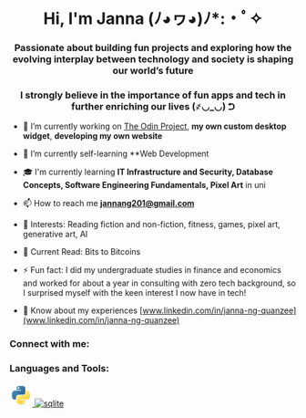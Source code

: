 <h1 align="center">Hi, I'm Janna  (ﾉ◕ヮ◕)ﾉ*:・ﾟ✧</h1>
<h3 align="center">Passionate about building fun projects and exploring how the evolving interplay between technology and society is shaping our world’s future</h3>
<h3 align="center">I strongly believe in the importance of fun apps and tech in further enriching our lives    (҂◡_◡) ᕤ</h3>

- 🔭 I’m currently working on [The Odin Project](https://www.theodinproject.com/), **my own custom desktop widget**, **developing my own website**

- 🌱 I’m currently self-learning **Web Development

- 🎓 I'm currently learning **IT Infrastructure and Security, Database Concepts, Software Engineering Fundamentals, Pixel Art** in uni

- 📫 How to reach me **jannang201@gmail.com**

- 🎈 Interests: Reading fiction and non-fiction, fitness, games, pixel art, generative art, AI

- 📕 Current Read: Bits to Bitcoins
  
- ⚡ Fun fact: I did my undergraduate studies in finance and economics and worked for about a year in consulting with zero tech background, so I surprised myself with the keen interest I now have in tech!

- 📄 Know about my experiences [www.linkedin.com/in/janna-ng-quanzee](www.linkedin.com/in/janna-ng-quanzee)

<h3 align="left">Connect with me:</h3>
<p align="left">
</p>

<h3 align="left">Languages and Tools:</h3>
<p align="left"> <a href="https://www.python.org" target="_blank" rel="noreferrer"> <img src="https://raw.githubusercontent.com/devicons/devicon/master/icons/python/python-original.svg" alt="python" width="40" height="40"/> </a> <a href="https://www.sqlite.org/" target="_blank" rel="noreferrer"> <img src="https://www.vectorlogo.zone/logos/sqlite/sqlite-icon.svg" alt="sqlite" width="40" height="40"/> </a> </p>




